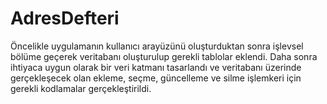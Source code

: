 # AdresDefteri
 Öncelikle uygulamanın kullanıcı arayüzünü oluşturduktan sonra 
işlevsel bölüme geçerek veritabanı oluşturulup gerekli tablolar eklendi.
Daha sonra ihtiyaca uygun olarak bir veri katmanı tasarlandı
ve veritabanı üzerinde gerçekleşecek olan ekleme, seçme, güncelleme ve silme
işlemkeri için gerekli kodlamalar gerçekleştirildi. 
